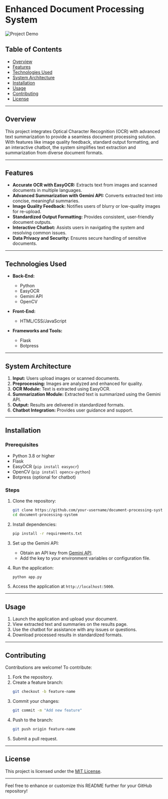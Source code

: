 # **Enhanced Document Processing System**  

![Project Demo](https://via.placeholder.com/800x200?text=Enhanced+Document+Processing+System)  

## **Table of Contents**  
- [Overview](#overview)  
- [Features](#features)  
- [Technologies Used](#technologies-used)  
- [System Architecture](#system-architecture)  
- [Installation](#installation)  
- [Usage](#usage)  
- [Contributing](#contributing)  
- [License](#license)  

---

## **Overview**  
This project integrates Optical Character Recognition (OCR) with advanced text summarization to provide a seamless document processing solution. With features like image quality feedback, standard output formatting, and an interactive chatbot, the system simplifies text extraction and summarization from diverse document formats.

---

## **Features**  
- **Accurate OCR with EasyOCR:** Extracts text from images and scanned documents in multiple languages.  
- **Advanced Summarization with Gemini API:** Converts extracted text into concise, meaningful summaries.  
- **Image Quality Feedback:** Notifies users of blurry or low-quality images for re-upload.  
- **Standardized Output Formatting:** Provides consistent, user-friendly document outputs.  
- **Interactive Chatbot:** Assists users in navigating the system and resolving common issues.  
- **Data Privacy and Security:** Ensures secure handling of sensitive documents.  

---

## **Technologies Used**  
- **Back-End:**  
  - Python  
  - EasyOCR  
  - Gemini API  
  - OpenCV  

- **Front-End:**  
  - HTML/CSS/JavaScript  

- **Frameworks and Tools:**  
  - Flask  
  - Botpress  

---

## **System Architecture**  
1. **Input:** Users upload images or scanned documents.  
2. **Preprocessing:** Images are analyzed and enhanced for quality.  
3. **OCR Module:** Text is extracted using EasyOCR.  
4. **Summarization Module:** Extracted text is summarized using the Gemini API.  
5. **Output:** Results are delivered in standardized formats.  
6. **Chatbot Integration:** Provides user guidance and support.  

---

## **Installation**  
### **Prerequisites**  
- Python 3.8 or higher  
- Flask  
- EasyOCR (`pip install easyocr`)  
- OpenCV (`pip install opencv-python`)  
- Botpress (optional for chatbot)  

### **Steps**  
1. Clone the repository:  
   ```bash  
   git clone https://github.com/your-username/document-processing-system.git  
   cd document-processing-system  
   ```  
2. Install dependencies:  
   ```bash  
   pip install -r requirements.txt  
   ```  
3. Set up the Gemini API:  
   - Obtain an API key from [Gemini API](https://gemini.api.com).  
   - Add the key to your environment variables or configuration file.  

4. Run the application:  
   ```bash  
   python app.py  
   ```  

5. Access the application at `http://localhost:5000`.  

---

## **Usage**  
1. Launch the application and upload your document.  
2. View extracted text and summaries on the results page.  
3. Use the chatbot for assistance with any issues or questions.  
4. Download processed results in standardized formats.  

---

## **Contributing**  
Contributions are welcome! To contribute:  
1. Fork the repository.  
2. Create a feature branch:  
   ```bash  
   git checkout -b feature-name  
   ```  
3. Commit your changes:  
   ```bash  
   git commit -m "Add new feature"  
   ```  
4. Push to the branch:  
   ```bash  
   git push origin feature-name  
   ```  
5. Submit a pull request.  

---

## **License**  
This project is licensed under the [MIT License](LICENSE).  

---

Feel free to enhance or customize this README further for your GitHub repository!

